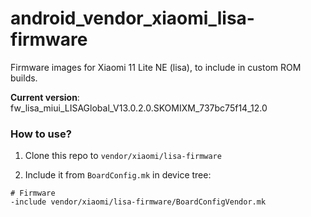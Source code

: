 # android_vendor_xiaomi_lisa-firmware

Firmware images for Xiaomi 11 Lite NE (lisa), to include in custom ROM builds.

**Current version**: fw_lisa_miui_LISAGlobal_V13.0.2.0.SKOMIXM_737bc75f14_12.0

### How to use?

1. Clone this repo to `vendor/xiaomi/lisa-firmware`

2. Include it from `BoardConfig.mk` in device tree:

```
# Firmware
-include vendor/xiaomi/lisa-firmware/BoardConfigVendor.mk
```
